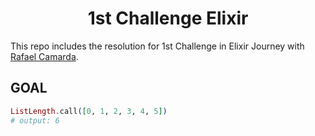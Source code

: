 <h1 align='center'>
1st Challenge Elixir
</h1>

This repo includes the resolution for 1st Challenge in Elixir Journey with [Rafael Camarda][btn-tutor].

## GOAL

```elixir
ListLength.call([0, 1, 2, 3, 4, 5])
# output: 6
```

<!-- VARIABLES -->

[btn-tutor]: https://github.com/rafaelcamarda
